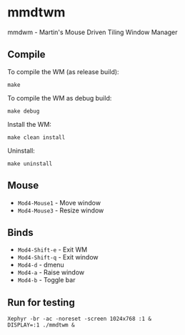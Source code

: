 # mmdtwm
mmdwm - Martin's Mouse Driven Tiling Window Manager

## Compile
To compile the WM (as release build):
```
make
```

To compile the WM as debug build:
```
make debug
```

Install the WM:
```
make clean install
```

Uninstall:
```
make uninstall
```

## Mouse
* `Mod4-Mouse1` - Move window
* `Mod4-Mouse3` - Resize window

## Binds
* `Mod4-Shift-e` - Exit WM
* `Mod4-Shift-q` - Exit window
* `Mod4-d` - dmenu
* `Mod4-a` - Raise window
* `Mod4-b` - Toggle bar

## Run for testing
```
Xephyr -br -ac -noreset -screen 1024x768 :1 &
DISPLAY=:1 ./mmdtwm &
```

